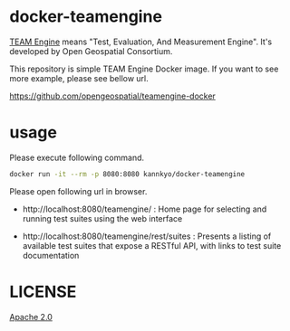 # docker-teamengine

[TEAM Engine](https://github.com/opengeospatial/teamengine) means "Test, Evaluation, And Measurement Engine".
It's developed by Open Geospatial Consortium.

This repository is simple TEAM Engine Docker image.
If you want to see more example, please see bellow url.

https://github.com/opengeospatial/teamengine-docker

# usage

Please execute following command.

```bash
docker run -it --rm -p 8080:8080 kannkyo/docker-teamengine
```

Please open following url in browser.

- http://localhost:8080/teamengine/
   : Home page for selecting and running test suites using the web interface

- http://localhost:8080/teamengine/rest/suites
   : Presents a listing of available test suites that expose a RESTful API, with links to test suite documentation

# LICENSE

[Apache 2.0](LICENSE)
